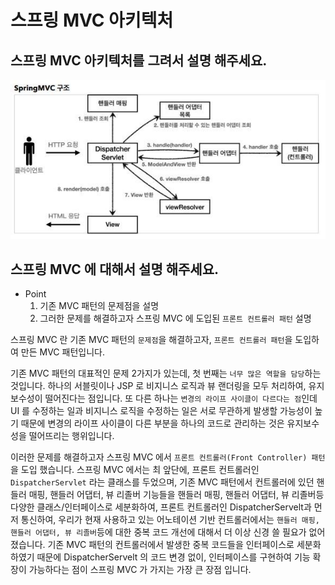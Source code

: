 # 스프링 MVC 아키텍처

## 스프링 MVC 아키텍처를 그려서 설명 해주세요.

![IMAGES](../images/springmvc.JPG)

## 스프링 MVC 에 대해서 설명 해주세요.

- Point
  1. 기존 MVC 패턴의 문제점을 설명
  2. 그러한 문제를 해결하고자 스프링 MVC 에 도입된 `프론트 컨트롤러 패턴` 설명

스프링 MVC 란 기존 MVC 패턴의 `문제점`을 해결하고자, `프론트 컨트롤러 패턴`을 도입하여 만든 MVC 패턴입니다.

기존 MVC 패턴의 대표적인 문제 2가지가 있는데, 첫 번째는 `너무 많은 역할을 담당`하는 것입니다. 
하나의 서블릿이나 JSP 로 비지니스 로직과 뷰 랜더링을 모두 처리하여, 유지보수성이 떨어진다는 점입니다. 
또 다른 하나는 `변경의 라이프 사이클이 다르다는 점`인데 UI 를 수정하는 일과 비지니스 로직을 수정하는 일은 서로 무관하게 발생할 가능성이 높기 때문에 변경의 라이프 사이클이 다른 부분을 하나의 코드로 관리하는 것은 유지보수성을 떨어뜨리는 행위입니다.

이러한 문제를 해결하고자 스프링 MVC 에서 `프론트 컨트롤러(Front Controller) 패턴`을 도입 했습니다. 스프링 MVC 에서는 최 앞단에, 프론트 컨트롤러인 `DispatcherServlet` 라는 클래스를 두었으며,  기존 MVC 패턴에서 컨트롤러에 있던 핸들러 매핑, 핸들러 어댑터, 뷰 리졸버 기능들을 핸들러 매핑, 핸들러 어댑터, 뷰 리졸버등 다양한 클래스/인터페이스로 세분화하여, 프론트 컨트롤러인 DispatcherServelt과 먼저 통신하여, 우리가 현재 사용하고 있는 어노테이션 기반 컨트롤러에서는 `핸들러 매핑, 핸들러 어댑터, 뷰 리졸버`등에 대한 중복 코드 개선에 대해서 더 이상 신경 쓸 필요가 없어졌습니다. 기존 MVC 패턴의 컨트롤러에서 발생한 중복 코드들을 인터페이스로 세분화 하였기 때문에 DispatcherServelt 의 코드 변경 없이, 인터페이스를 구현하여 기능 확장이 가능하다는 점이 스프링 MVC 가 가지는 가장 큰 장점 입니다.


